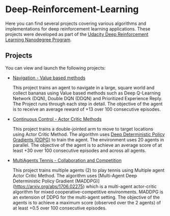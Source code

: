 # Deep-Reinforcement-Learning

Here you can find several projects covering various algorithms and implementations for deep reinforcement learning applications. These projects were developed as part of the [Udacity Deep Reinforcement Learning Nanodegree Program](https://www.udacity.com/course/deep-reinforcement-learning-nanodegree--nd893). 



## Projects

You can view and launch the following projects:

- [Navigation - Value based methods](https://github.com/udaygoel/Deep-Reinforcement-Learning/tree/master/Navigation%20-%20Value%20based%20methods)

  This project trains an agent to navigate in a large, square world and collect bananas using Value based methods such as Deep Q-Learning Network (DQN), Double DQN (DDQN) and Prioritized Experience Reply. The Project runs through each step in detail. The objective of the agent is to receive an average reward of +13 over 100 consecutive episodes.

- [Continuous Control - Actor Critic Methods](https://github.com/udaygoel/Deep-Reinforcement-Learning/tree/master/Continuous%20Control%20-%20Actor%20Critic%20Methods)

  This project trains a double-jointed arm to move to target locations using Actor Critic Method. The algorithm uses  [Deep Deterministic Policy Gradients (DDPG)](https://arxiv.org/pdf/1509.02971.pdf_) to train the agent. The environment uses 20 agents in parallel. The objective of the agent is to  achieve an average score of at least +30 over 100 consecutive episodes and across all agents.

- [MultiAgents Tennis - Collaboration and Competition](https://github.com/udaygoel/Deep-Reinforcement-Learning/tree/master/MultiAgents%20Tennis%20-%20Collaboration%20and%20Competition)

  This project trains multiple agents (2) to play tennis using Multiple agent Actor Critic Method. The algorithm uses [Multi-Agent Deep Deterministic Policy Gradient (MADDPG)] (https://arxiv.org/abs/1706.02275) which is a multi-agent actor-critic algorithm for mixed cooperative-competitive environments. MADDPG is an extension of DDPG for the multi-agent setting. The objective of the agents is to achieve a maximum score (observed over the 2 agents) of at least +0.5 over 100 consecutive episodes.



